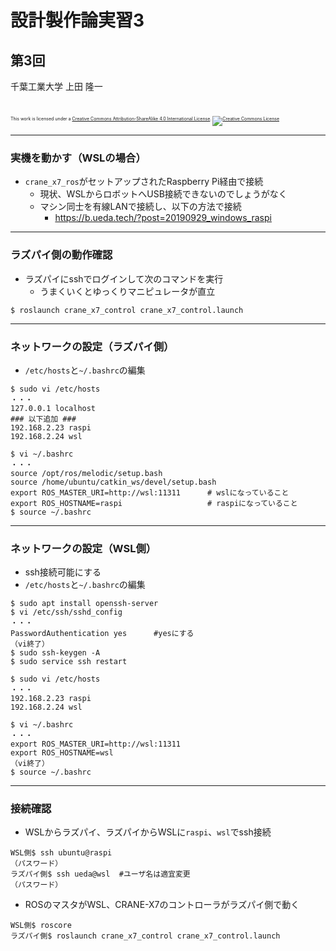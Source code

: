 # 設計製作論実習3

## 第3回

千葉工業大学 上田 隆一

<br />

<p style="font-size:50%">
This work is licensed under a <a rel="license" href="http://creativecommons.org/licenses/by-sa/4.0/">Creative Commons Attribution-ShareAlike 4.0 International License</a>.
<a rel="license" href="http://creativecommons.org/licenses/by-sa/4.0/">
<img alt="Creative Commons License" style="border-width:0" src="https://i.creativecommons.org/l/by-sa/4.0/88x31.png" /></a>
</p>

---

### 実機を動かす（WSLの場合）

* `crane_x7_ros`がセットアップされたRaspberry Pi経由で接続
    * 現状、WSLからロボットへUSB接続できないのでしょうがなく
    * マシン同士を有線LANで接続し、以下の方法で接続
        * https://b.ueda.tech/?post=20190929_windows_raspi

---

### ラズパイ側の動作確認

* ラズパイにsshでログインして次のコマンドを実行
    * うまくいくとゆっくりマニピュレータが直立

```
$ roslaunch crane_x7_control crane_x7_control.launch
```

---

### ネットワークの設定（ラズパイ側）

* `/etc/hosts`と`~/.bashrc`の編集

```
$ sudo vi /etc/hosts
・・・
127.0.0.1 localhost
### 以下追加 ###
192.168.2.23 raspi
192.168.2.24 wsl
```


```
$ vi ~/.bashrc 
・・・
source /opt/ros/melodic/setup.bash
source /home/ubuntu/catkin_ws/devel/setup.bash
export ROS_MASTER_URI=http://wsl:11311      # wslになっていること
export ROS_HOSTNAME=raspi                   # raspiになっていること
$ source ~/.bashrc
```

---

### ネットワークの設定（WSL側）

* ssh接続可能にする
* `/etc/hosts`と`~/.bashrc`の編集

```
$ sudo apt install openssh-server
$ vi /etc/ssh/sshd_config
・・・
PasswordAuthentication yes      #yesにする
（vi終了）
$ sudo ssh-keygen -A
$ sudo service ssh restart
```

```
$ sudo vi /etc/hosts
・・・
192.168.2.23 raspi
192.168.2.24 wsl
```

```
$ vi ~/.bashrc 
・・・
export ROS_MASTER_URI=http://wsl:11311
export ROS_HOSTNAME=wsl
（vi終了）
$ source ~/.bashrc
```

---

### 接続確認

* WSLからラズパイ、ラズパイからWSLに`raspi`、`wsl`でssh接続

```
WSL側$ ssh ubuntu@raspi 
（パスワード）
ラズパイ側$ ssh ueda@wsl  #ユーザ名は適宜変更
（パスワード）
```

* ROSのマスタがWSL、CRANE-X7のコントローラがラズパイ側で動く

```
WSL側$ roscore 
ラズパイ側$ roslaunch crane_x7_control crane_x7_control.launch
```
